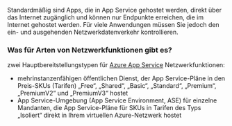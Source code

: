 Standardmäßig sind Apps, die in App Service gehostet werden, direkt über das Internet zugänglich und können nur Endpunkte erreichen, die im Internet gehostet werden. Für viele Anwendungen müssen Sie jedoch den ein- und ausgehenden Netzwerkdatenverkehr kontrollieren.

### Was für Arten von Netzwerkfunktionen gibt es?
zwei Hauptbereitstellungstypen für [Azure App Service](az_204_course/01_modul/vocabulary/azure_app_service.md) Netzwerkfunktionen:
- mehrinstanzenfähigen öffentlichen Dienst, der App Service-Pläne in den Preis-SKUs (Tarifen) „Free“, „Shared“, „Basic“, „Standard“, „Premium“, „PremiumV2“ und „PremiumV3“ hostet
- App Service-Umgebung (App Service Environment, ASE) für einzelne Mandanten, die App Service-Pläne für SKUs in Tarifen des Typs „Isoliert“ direkt in Ihrem virtuellen Azure-Netzwerk hostet
